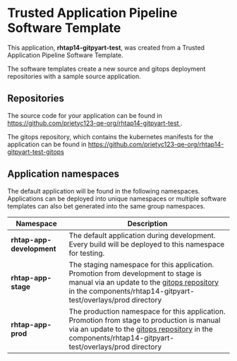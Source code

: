 # Trusted Application Pipeline Software Template

This application, **rhtap14-gitpyart-test**, was created from a Trusted Application Pipeline Software Template.

The software templates create a new source and gitops deployment repositories with a sample source application. 

## Repositories

The source code for your application can be found in [https://github.com/prietyc123-qe-org/rhtap14-gitpyart-test ](https://github.com/prietyc123-qe-org/rhtap14-gitpyart-test ).
 
The gitops repository, which contains the kubernetes manifests for the application can be found in 
[https://github.com/prietyc123-qe-org/rhtap14-gitpyart-test-gitops ](https://github.com/prietyc123-qe-org/rhtap14-gitpyart-test-gitops ) 

## Application namespaces 

The default application will be found in the following namespaces. Applications can be deployed into unique namespaces or multiple software templates can also bet generated into the same group namespaces.  

|  Namespace   |  Description   |  
| -------- | -------- |   
| **rhtap-app-development** | The default application during development. Every build will be deployed to this namespace for testing. | 
| **rhtap-app-stage** | The staging namespace for this application. Promotion from development to stage is manual via an update to the [gitops repository](https://github.com/prietyc123-qe-org/rhtap14-gitpyart-test-gitops ) in the components/rhtap14-gitpyart-test/overlays/prod directory |  
| **rhtap-app-prod** | The production namespace for this application. Promotion from stage to production is manual via an update to the [gitops repository](https://github.com/prietyc123-qe-org/rhtap14-gitpyart-test-gitops ) in the components/rhtap14-gitpyart-test/overlays/prod directory | 